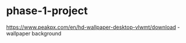 # phase-1-project

https://www.peakpx.com/en/hd-wallpaper-desktop-vlwmt/download - wallpaper background